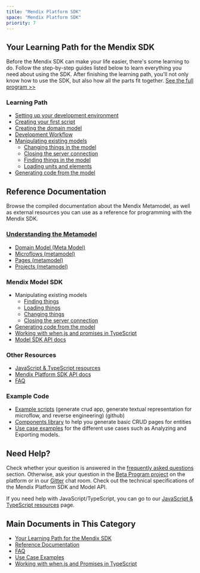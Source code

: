 ```yaml
---
title: "Mendix Platform SDK"
space: "Mendix Platform SDK"
priority: 7
---
```

## Your Learning Path for the Mendix SDK

Before the Mendix SDK can make your life easier, there's some learning to do. Follow the step-by-step guides listed below to learn everything you need about using the SDK. After finishing the learning path, you'll not only know how to use the SDK, but also how all the parts fit together. [See the full program >>](your-learning-path-for-the-mendix-sdk)

### Learning Path

*   [Setting up your development environment](setting-up-your-development-environment)
*   [Creating your first script](creating-your-first-script)
*   [Creating the domain model](creating-the-domain-model)
*   [Development Workflow](development-workflow)
*   [Manipulating existing models](manipulating-existing-models)
    *   [Changing things in the model](changing-things-in-the-model)
    *   [Closing the server connection](closing-the-server-connection)
    *   [Finding things in the model](finding-things-in-the-model)
    *   [Loading units and elements](loading-units-and-elements)
*   [Generating code from the model](generating-code-from-the-model)

## Reference Documentation

Browse the compiled documentation about the Mendix Metamodel, as well as external resources you can use as a reference for programming with the Mendix SDK.

### [Understanding the Metamodel](understanding-the-metamodel)

*   [Domain Model (Meta Model)](domain-model-metamodel)
*   [Microflows (metamodel)](microflows-metamodel)
*   [Pages (metamodel)](pages-metamodel)
*   [Projects (metamodel)](projects-metamodel)

### Mendix Model SDK

*   Manipulating existing models
    *   [Finding things](finding-things-in-the-model)
    *   [Loading things](loading-units-and-elements)
    *   [Changing things](changing-things-in-the-model)
    *   [Closing the server connection](closing-the-server-connection)
*   [Generating code from the model](generating-code-from-the-model)
*   [Working with when.js and promises in TypeScript](working-with-when.js-and-promises-in-typescript)
*   [Model SDK API docs](https://apidocs.mendix.com/modelsdk/latest/index.html)

### Other Resources

*   [JavaScript & TypeScript resources](javascript-typescript-resources)
*   [Mendix Platform SDK API docs](https://apidocs.mendix.com/platformsdk/latest/)
*   [FAQ](faq)

### Example Code

*   [Example scripts](https://github.com/mendix/mendixplatformsdk-examples) (generate crud app, generate textual representation for microflow, and reverse engineering) (github)
*   [Components library](https://github.com/mendix/mendixmodelcomponents) to help you generate basic CRUD pages for entities
*   [Use case examples](use-case-examples) for the different use cases such as Analyzing and Exporting models.

## Need Help?

Check whether your question is answered in the [frequently asked questions](faq) section. Otherwise, ask your question in the [Beta Program project](https://sprintr.home.mendix.com/link/project/5d2b2ddb-5cdb-479f-b8de-0bf1e883356a) on the platform or in our [Gitter](https://gitter.im/mendix/mendixplatformsdk) chat room. Check out the technical specifications of the Mendix Platform SDK and Model API.

If you need help with JavaScript/TypeScript, you can go to our [JavaScript & TypeScript resources](javascript-typescript-resources) page.

## Main Documents in This Category

* [Your Learning Path for the Mendix SDK](your-learning-path-for-the-mendix-sdk)
* [Reference Documentation](reference-documentation)
* [FAQ](faq)
* [Use Case Examples](use-case-examples)
* [Working with when.js and Promises in TypeScript](working-with-when.js-and-promises-in-typescript)
